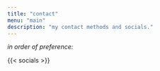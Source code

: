 ```yaml
---
title: "contact"
menu: "main"
description: "my contact methods and socials."
---
```


*in order of preference:*

{{< socials >}}